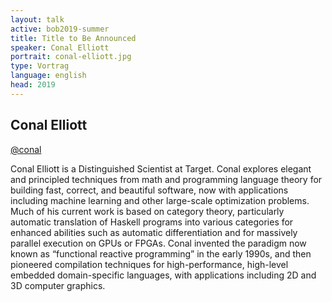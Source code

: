 ```yaml
---
layout: talk
active: bob2019-summer
title: Title to Be Announced
speaker: Conal Elliott
portrait: conal-elliott.jpg
type: Vortrag
language: english
head: 2019
---
```


## Conal Elliott

[@conal](http://twitter.com/conal)

Conal Elliott is a Distinguished Scientist at Target.  Conal explores
elegant and principled techniques from math and programming language
theory for building fast, correct, and beautiful software, now with
applications including machine learning and other large-scale
optimization problems. Much of his current work is based on category
theory, particularly automatic translation of Haskell programs into
various categories for enhanced abilities such as automatic
differentiation and for massively parallel execution on GPUs or FPGAs.
Conal invented the paradigm now known as “functional reactive
programming” in the early 1990s, and then pioneered compilation
techniques for high-performance, high-level embedded domain-specific
languages, with applications including 2D and 3D computer graphics.

